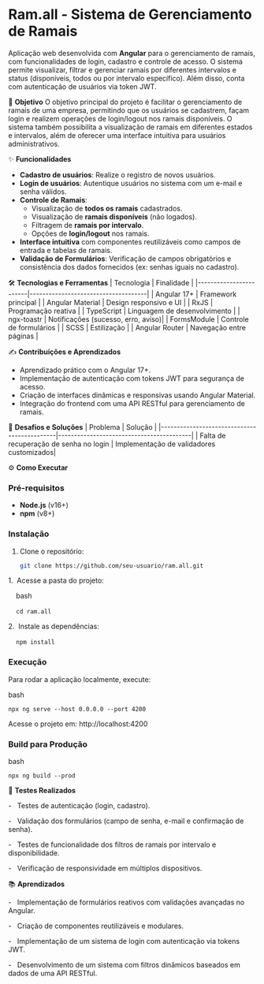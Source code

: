 # Ram.all - Sistema de Gerenciamento de Ramais

Aplicação web desenvolvida com **Angular** para o gerenciamento de ramais, com funcionalidades de login, cadastro e controle de acesso. O sistema permite visualizar, filtrar e gerenciar ramais por diferentes intervalos e status (disponíveis, todos ou por intervalo específico). Além disso, conta com autenticação de usuários via token JWT.

🎯 **Objetivo**
O objetivo principal do projeto é facilitar o gerenciamento de ramais de uma empresa, permitindo que os usuários se cadastrem, façam login e realizem operações de login/logout nos ramais disponíveis. O sistema também possibilita a visualização de ramais em diferentes estados e intervalos, além de oferecer uma interface intuitiva para usuários administrativos.

✨ **Funcionalidades**
- **Cadastro de usuários**: Realize o registro de novos usuários.
- **Login de usuários**: Autentique usuários no sistema com um e-mail e senha válidos.
- **Controle de Ramais**:
  - Visualização de **todos os ramais** cadastrados.
  - Visualização de **ramais disponíveis** (não logados).
  - Filtragem de **ramais por intervalo**.
  - Opções de **login/logout** nos ramais.
- **Interface intuitiva** com componentes reutilizáveis como campos de entrada e tabelas de ramais.
- **Validação de Formulários**: Verificação de campos obrigatórios e consistência dos dados fornecidos (ex: senhas iguais no cadastro).

🛠️ **Tecnologias e Ferramentas**
| Tecnologia             | Finalidade                          |
|------------------------|-------------------------------------|
| Angular 17+            | Framework principal                |
| Angular Material       | Design responsivo e UI             |
| RxJS                   | Programação reativa                |
| TypeScript             | Linguagem de desenvolvimento       |
| ngx-toastr             | Notificações (sucesso, erro, aviso)|
| FormsModule            | Controle de formulários            |
| SCSS                   | Estilização                        |
| Angular Router         | Navegação entre páginas            |


✍️ **Contribuições e Aprendizados**
- Aprendizado prático com o Angular 17+.
- Implementação de autenticação com tokens JWT para segurança de acesso.
- Criação de interfaces dinâmicas e responsivas usando Angular Material.
- Integração do frontend com uma API RESTful para gerenciamento de ramais.

🚧 **Desafios e Soluções**
| Problema                                | Solução                                   |
|---------------------------------------------|------------------------------------------|
| Falta de recuperação de senha no login      | Implementação de validadores customizados|

⚙️ **Como Executar**
### Pré-requisitos
- **Node.js** (v16+)
- **npm** (v8+)

### Instalação
1. Clone o repositório:
   ```bash
   git clone https://github.com/seu-usuario/ram.all.git

1\.  Acesse a pasta do projeto:

    bash

    `cd ram.all`

2\.  Instale as dependências:

    `npm install`

### Execução

Para rodar a aplicação localmente, execute:

bash

`npx ng serve --host 0.0.0.0 --port 4200`

Acesse o projeto em: http://localhost:4200

### Build para Produção

bash

`npx ng build --prod`

🧪 **Testes Realizados**

-   Testes de autenticação (login, cadastro).

-   Validação dos formulários (campo de senha, e-mail e confirmação de senha).

-   Testes de funcionalidade dos filtros de ramais por intervalo e disponibilidade.

-   Verificação de responsividade em múltiplos dispositivos.

📚 **Aprendizados**

-   Implementação de formulários reativos com validações avançadas no Angular.

-   Criação de componentes reutilizáveis e modulares.

-   Implementação de um sistema de login com autenticação via tokens JWT.

-   Desenvolvimento de um sistema com filtros dinâmicos baseados em dados de uma API RESTful.
